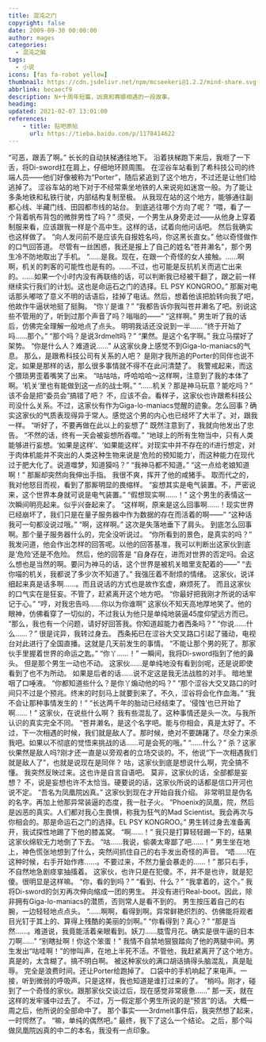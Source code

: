 ```yaml
---
title: 混沌之门
copyright: false
date: 2009-09-30 00:00:00
author: mages
categories:
  - 混沌之脑
tags:
  - 小说
icons: [fas fa-robot yellow]
thumbnail: https://cdn.jsdelivr.net/npm/mcseekeri@1.2.2/mind-share.svg
abbrlink: becaecf9
description: N+十周年短篇，凶真和赛娜相遇的一段故事。
headimg:
updated: 2021-02-07 13:01:00
references:
    - title: 贴吧原帖
      url: https://tieba.baidu.com/p/1178414622
---
```

“可恶，跟丢了啊。”
长长的自动扶梯通往地下。
沿着扶梯跑下来后，我咂了一下舌，将Di-sword扛在肩上，仔细地环顾周围。
在涩谷车站看到了希科技公司的终端人员——他们好像被称为“Porter”，随后紧追到了这个地方，不过还是让他们给逃掉了。
涩谷车站的地下对于不经常乘坐地铁的人来说宛如迷宫一般。为了能让多条地铁和私铁行驶，内部结构复制至极。
从我现在站的这个地方，能够通往副都心线、半藏门线、田园都市线的站台。
到底逃往哪个方向了呢？
“喂，看了一个背着帆布背包的微胖男性了吗？”
须臾，一个男生从身旁走过——从他身上穿着制服来看，应该跟我一样是个高中生。这样的话，试着向他问话吧。
然后我确实也这样做了。
“向人发问前不是应该先自报姓名吗，你这黑长直女。”
他以奇怪做作的口气回答道。
尽管有一丝困惑，我还是报上了自己的姓名“苍井濑名”，那个男生冷不防地取出了手机。
“……是我。现在，在跟一个奇怪的女人接触。……啊啊，机关的刺客的可能性也是有的。……不过，也可能是反抗机关而逃亡出来的。……如果一个小时内没有再联络的话，可以判断我已经被干翻了，跟之前一样继续实行我们的计划。这也是命运石之门的选择。EL PSY KONGROO。”
那厮对电话那头嘟哝了意义不明的话语后，挂掉了电话。然后，想着他该把脸转向我了吧，他故作牛逼状地挺了挺胸。
“你丫是谁？”
“我都告诉你我叫苍井濑名了吧。别说这些不管用的了，听到过那个声音了吗？嗡嗡的——”
“这样啊。”
男生听了我的话后，仿佛完全理解一般地点了点头。
明明我话还没说到一半……
“终于开始了吗……那个。”
“那个吗？是说3rdmelt吗？”
“果然。是这个名字啊。”
我立马摆好了架势。
“你是什么人？难道说……”
从这家伙身上感觉不到Giga-lo-maniacs的气息。
那么，是跟希科技公司有关系的人吧？
是刚才我所追的Porter的同伴也说不定。如果是那样的话，那么很多事情就不得不在此问清楚了。
我警戒起来，而这个猥琐男歪着嘴笑了出来。
“咕咕咕，呼哈哈哈～这样啊，注意到了我的本体了啊。‘机关’里也有能做到这一点的战士啊。”
“……机关？那是神马玩意？能吃吗？”
该不会是把“委员会”搞错了吧？
不，应该不会。看样子，这家伙也许跟希科技公司没什么关系。不过，这家伙有作为Giga-lo-maniacs觉醒的迹象。怎么回事？确实这家伙的气质表现得异于常人。感觉这个男的内心也已经坏了大半了。对，跟我一样。
“听好了，不要再做在此以上的妄想了”
既然注意到了，我就向他发出了忠告。
“不然的话，终有一天会被妄想所吞噬。”
“地球上的所有生物当中，只有人类能够进行妄想。‘如果是这样’、‘如果能这样’。对现实中并不存在的if进行想定，对于肉体机能并不突出的人类这种生物来说是‘危险的预知能力’，而这种能力在现代过于肥大化了。说道噬梦，知道獏吗？”
“我神马都不知道。”
“这一点给老娘知道啊！”
那厮却突然向我伸出手指。
我很不爽，挥开了他的咸猪手。
取而代之的，我对他怒目而视，看到了那厮明显的畏缩样。
“妄想其实是电气装置。不，严密说来，这个世界本身就可说是电气装置。”
“假想现实啊……！”
这个男生的表情这一次瞬间明亮起来。似乎兴奋起来了。
“这样啊，原来是这么回事啊……！现实世界已经崩坏了，我们只是在量子服务器中作为数据的存在而活着的啊——”
“这种话我可一句都没说过哦。”
“啊，这样啊。”
这次是失落地垂下了肩头。
到底怎么回事啊。那个量子服务器什么的，完全没听说过。
“你所看到的景色，是真实的吗？”
我发问道，他会作出怎样的回答呢。以他的回答基准，我可以判断出这家伙到底是‘危险’还是不危险。
然后，他的回答是
“自身存在，进而对世界的否定吗。会这么想也是当然的啊。要问为神马的话，这个世界是被机关暗里支配着的——”
“去你喵的机关，我都说了多少次不知道了。”
我强压着不耐烦的情绪。
这家伙，说详细起来真是话多啊……。而且说话的方式也是故作玄虚，麻烦死了。
而且这家伙的口气实在是狂妄。不管了，赶紧离开这个地方吧。
“你最好把我刚才所说的话牢记于心。”
“哼，对我忠告吗……你以为你谁啊”
这家伙不知天高地厚地笑了。他的眼神，仿佛看穿了一切似的，不过我认为他只是单纯地装逼45度仰望远方而已。
“那么，我也有一个问题，请好好回答我。你知道超能力者西条吗？”
“你说……什么……？”
很是诧异，我转过身去。
西条拓巳在涩谷大交叉路口引起了骚动，电视台对此进行了全国直播。这就是几天前发生的事情。
“不能让那个男的死了。那家伙手里握着世界的命运之匙。”
“你丫……！”
一瞬间，我将Di-sword指到了他的鼻头。
但是那个男生一动也不动。
这家伙……是单纯地没有看到剑呢，还是说即使看到了也不为所动。
如果是后者的话……说不定这是我无法战胜的对手。
暗地里咽了口唾液。
“你都知道些什么？是你丫煽动他的吗？”
“那个涩谷大交叉路口的时间只不过是个预兆。终末的时刻马上就要到来了。不久，涩谷将会化作血海。”
“我不会让那种事情发生的！”
“长达两千年的胎动已经结束了。‘侵蚀’也已开始了啊……！”
这家伙，在说些什么啊？
我有些混乱了。这种事情还是头一次。与我所认识的真实完全不同。
“苍井濑名，是这个名字吧。能与你相会，真是太好了。不过，下一次相遇的时候，我们就是敌人了。那时候，绝对不要踌躇了。尽全力来杀我吧。如果以不彻底的觉悟来挑战的话……可是会死的哦。”
“……什么？”
杀？这家伙果然是敌人吗?刚才还一直是以旁观者的立场交谈的。不，他说“下一次相遇我们就是敌人了”，也就是说现在是同伴？
咕，这家伙到底是想说什么啊，完全搞不懂。
我突然反映过来。这也许是自言自语吧。
莫非，这家伙的话，全部都是妄想？
不，说是妄想也许不太恰当。硬要说的话，这家伙所说的话都是信口开河也说不定。
“吾名为凤凰院凶真。”
这家伙到现在才开始自我介绍。
非常明显是伪名的名字。再加上他那异常装逼的态度，我一肚子火。
“Phoenix的凤凰，院，然后是凶恶的真实。人们都对我心生畏惧，称我为狂气的Mad Scientist。我会再次与你相会的。那是命运石之门的选择。EL PSY KONGROO。”
男生转过身去准备离开，我试探性地踢了下他的膝盖窝。
“啊……！”
我只是打算轻轻踢一下的，结果这家伙绵软无力地倒了下去。
“咕……我说，偷袭太卑鄙了吧……！”
男生坐在地上，神色慌张地想到了什么，突然间抓住自己的右手发出奇怪的声音。
“唔……!在这种时候，右手开始作疼……。不要过来，不然力量会暴走的……！”
那只右手，不自然地急剧痉挛抽搐着。
这家伙，也许只是在犯傻。不，并不是也许，就是犯傻。很明显是这样嘛。
“你，看的到吗？”
“看到、什么？”
“我拿着的，这个。”
我将Di-sword的剑刃再次伸向缩成一团的男生。
并没有进行Real-boot。因此，除非拥有Giga-lo-maniacs的潜质，否则常人是看不到的。
男生按压着自己的右腕，一边轻轻地点点头。
“……啊啊，看得到啊。异常鲜艳炽烈的、仿佛能将观者目光钉于其上的、算得上残酷的美丽的剑啊。”
“你看得到？真心？”
“那是当然……。难道说，我竟能活着亲眼看到。妖刀……胧雪月花。确实是很牛逼的日本刀啊……”
“别瞎扯啊！你这个笨蛋！”
我情不自禁地狠狠踏向了他的两腿中间。男生发出“咕哇啊！”的惨叫声，在地上半死不活。不管他，我赶紧离开了这个地方。
真是的，太含糊了。搞不明白啊。
被这种家伙的满口胡话搞得头脑混乱，真是耻辱。
完全是浪费时间。还让Porter给跑掉了。
口袋中的手机响起了来电声。一接，听到微弱的呼吸声。只是这样，我也知道是谁打过来的了。
“梢吗。刚才，碰到了一个奇怪的家伙。跟那家伙交谈过后，现在感觉非常疲惫……”
那一天，就在这样的发牢骚中过去了。
不过，万一假定那个男生所说的是“预言”的话。
大概一周之后，他所说的全部命中了。
那个事实——3rdmelt事件后，我突然想了起来，一时愕然了。
“嘛，单纯的偶然吧。”
最终，我下了这么一个结论。
之后，那个叫做凤凰院凶真的中二的本名，我没有一点印象。